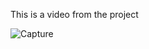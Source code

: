 This is a video from the project

![Capture](https://user-images.githubusercontent.com/75880393/128524537-3387727c-04b8-4563-a6fa-fccaac2a0b1e.PNG)




